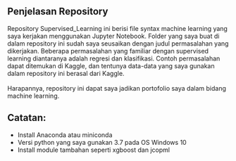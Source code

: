 ## Penjelasan Repository
Repository Supervised_Learning ini berisi file syntax machine learning yang saya kerjakan menggunakan Jupyter Notebook. Folder yang saya buat di dalam repository ini sudah saya seusaikan dengan judul permasalahan yang dikerjakan. Beberapa permasalahan yang familiar dengan supervised learning diantaranya adalah regresi dan klasifikasi. Contoh permasalahan dapat ditemukan di Kaggle, dan tentunya data-data yang saya gunakan dalam repository ini berasal dari Kaggle.
<br>
<br>
Harapannya, repository ini dapat saya jadikan portofolio saya dalam bidang machine learning.

## Catatan:
- Install Anaconda atau miniconda
- Versi python yang saya gunakan 3.7 pada OS Windows 10
- Install module tambahan seperti xgboost dan jcopml
